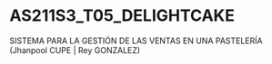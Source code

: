 # AS211S3_T05_DELIGHTCAKE
SISTEMA PARA LA GESTIÓN DE LAS VENTAS EN UNA PASTELERÍA (Jhanpool CUPE | Rey GONZALEZ)
